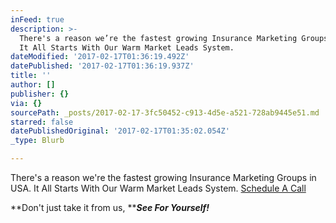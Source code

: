 ```yaml
---
inFeed: true
description: >-
  There's a reason we’re the fastest growing Insurance Marketing Groups in USA.
  It All Starts With Our Warm Market Leads System.
dateModified: '2017-02-17T01:36:19.492Z'
datePublished: '2017-02-17T01:36:19.937Z'
title: ''
author: []
publisher: {}
via: {}
sourcePath: _posts/2017-02-17-3fc50452-c913-4d5e-a521-728ab9445e51.md
starred: false
datePublishedOriginal: '2017-02-17T01:35:02.054Z'
_type: Blurb

---
```

There's a reason we're the fastest growing Insurance Marketing Groups in USA. It All Starts With Our Warm Market Leads System.
[Schedule A Call][0]

**Don't just take it from us, **_**See For Yourself!**_

[0]: https://calendly.com/surewaytolive/15min/02-16-2017?back=1